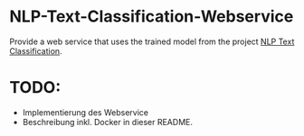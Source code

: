 # NLP-Text-Classification-Webservice
Provide a web service that uses the trained model from the project [NLP Text Classification](https://github.com/tobiassteidle/NLP-Text-Classification).


# TODO:
- Implementierung des Webservice
- Beschreibung inkl. Docker in dieser README.


